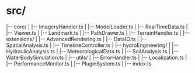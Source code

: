 # src/

|-- core/
| |-- ImageryHandler.ts
| |-- ModelLoader.ts
| |-- RealTimeData.ts
| |-- Viewer.ts
| |-- Landmark.ts
| |-- PathDrawer.ts
| |-- TerrainHandler.ts
|
|-- extensions/
| |-- AdvancedRendering.ts
| |-- DataIO.ts
| |-- SpatialAnalysis.ts
| |-- TimelineController.ts
|
|-- hydroEngineering/
| |-- HydraulicAnalysis.ts
| |-- MeteorologicalData.ts
| |-- SoilAnalysis.ts
| |-- WaterBodySimulation.ts
|
|-- utils/
| |-- ErrorHandler.ts
| |-- Localization.ts
| |-- PerformanceMonitor.ts
| |-- PluginSystem.ts
|
|-- index.ts
